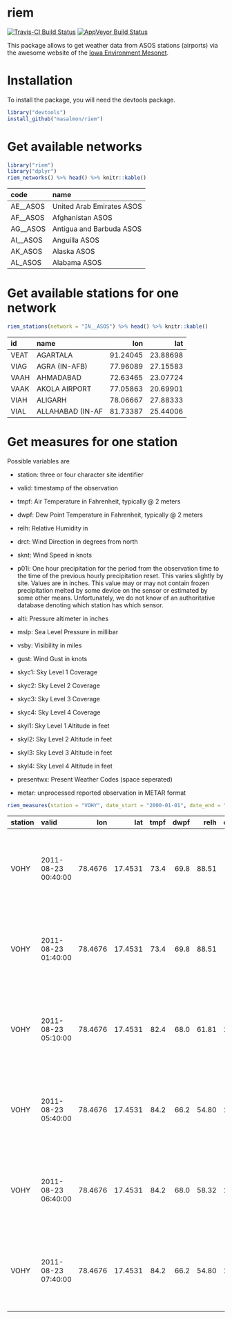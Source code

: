 riem
====

[![Travis-CI Build Status](https://travis-ci.org/masalmon/riem.svg?branch=master)](https://travis-ci.org/masalmon/riem) [![AppVeyor Build Status](https://ci.appveyor.com/api/projects/status/github/masalmon/riem?branch=master&svg=true)](https://ci.appveyor.com/project/masalmon/riem)

This package allows to get weather data from ASOS stations (airports) via the awesome website of the [Iowa Environment Mesonet](https://mesonet.agron.iastate.edu/request/download.phtml?network=IN__ASOS).

Installation
============

To install the package, you will need the devtools package.

``` r
library("devtools")
install_github("masalmon/riem")
```

Get available networks
======================

``` r
library("riem")
library("dplyr")
riem_networks() %>% head() %>% knitr::kable()
```

| code       | name                      |
|:-----------|:--------------------------|
| AE\_\_ASOS | United Arab Emirates ASOS |
| AF\_\_ASOS | Afghanistan ASOS          |
| AG\_\_ASOS | Antigua and Barbuda ASOS  |
| AI\_\_ASOS | Anguilla ASOS             |
| AK\_ASOS   | Alaska ASOS               |
| AL\_ASOS   | Alabama ASOS              |

Get available stations for one network
======================================

``` r
riem_stations(network = "IN__ASOS") %>% head() %>% knitr::kable()
```

| id   | name             |       lon|       lat|
|:-----|:-----------------|---------:|---------:|
| VEAT | AGARTALA         |  91.24045|  23.88698|
| VIAG | AGRA (IN-AFB)    |  77.96089|  27.15583|
| VAAH | AHMADABAD        |  72.63465|  23.07724|
| VAAK | AKOLA AIRPORT    |  77.05863|  20.69901|
| VIAH | ALIGARH          |  78.06667|  27.88333|
| VIAL | ALLAHABAD (IN-AF |  81.73387|  25.44006|

Get measures for one station
============================

Possible variables are

-   station: three or four character site identifier

-   valid: timestamp of the observation

-   tmpf: Air Temperature in Fahrenheit, typically @ 2 meters

-   dwpf: Dew Point Temperature in Fahrenheit, typically @ 2 meters

-   relh: Relative Humidity in

-   drct: Wind Direction in degrees from north

-   sknt: Wind Speed in knots

-   p01i: One hour precipitation for the period from the observation time to the time of the previous hourly precipitation reset. This varies slightly by site. Values are in inches. This value may or may not contain frozen precipitation melted by some device on the sensor or estimated by some other means. Unfortunately, we do not know of an authoritative database denoting which station has which sensor.

-   alti: Pressure altimeter in inches

-   mslp: Sea Level Pressure in millibar

-   vsby: Visibility in miles

-   gust: Wind Gust in knots

-   skyc1: Sky Level 1 Coverage

-   skyc2: Sky Level 2 Coverage

-   skyc3: Sky Level 3 Coverage

-   skyc4: Sky Level 4 Coverage

-   skyl1: Sky Level 1 Altitude in feet

-   skyl2: Sky Level 2 Altitude in feet

-   skyl3: Sky Level 3 Altitude in feet

-   skyl4: Sky Level 4 Altitude in feet

-   presentwx: Present Weather Codes (space seperated)

-   metar: unprocessed reported observation in METAR format

``` r
riem_measures(station = "VOHY", date_start = "2000-01-01", date_end = "2016-04-22") %>% head() %>% knitr::kable()
```

| station | valid               |      lon|      lat|  tmpf|  dwpf|   relh|  drct|  sknt| p01i |   alti| mslp |  vsby| gust | skyc1 | skyc2 | skyc3 | skyc4 |  skyl1|  skyl2|  skyl3|  skyl4| presentwx | metar                                                        |
|:--------|:--------------------|--------:|--------:|-----:|-----:|------:|-----:|-----:|:-----|------:|:-----|-----:|:-----|:------|:------|:------|:------|------:|------:|------:|------:|:----------|:-------------------------------------------------------------|
| VOHY    | 2011-08-23 00:40:00 |  78.4676|  17.4531|  73.4|  69.8|  88.51|     0|     0| NA   |  29.83| NA   |  3.11| NA   | SCT   | BKN   | NA    | NA    |   1000|  20000|     NA|     NA| HZ        | VOHY 230040Z 00000KT 5000 HZ SCT010 BKN200 23/21 Q1010 NOSIG |
| VOHY    | 2011-08-23 01:40:00 |  78.4676|  17.4531|  73.4|  69.8|  88.51|     0|     0| NA   |  29.83| NA   |  3.11| NA   | SCT   | BKN   | NA    | NA    |   2000|  20000|     NA|     NA| HZ        | VOHY 230140Z 00000KT 5000 HZ SCT020 BKN200 23/21 Q1010 NOSIG |
| VOHY    | 2011-08-23 05:10:00 |  78.4676|  17.4531|  82.4|  68.0|  61.81|   270|     7| NA   |  29.85| NA   |  3.73| NA   | SCT   | SCT   | NA    | NA    |   1500|   2500|     NA|     NA| NA        | VOHY 230510Z 27007KT 6000 SCT015 SCT025 28/20 Q1011 NOSIG    |
| VOHY    | 2011-08-23 05:40:00 |  78.4676|  17.4531|  84.2|  66.2|  54.80|   270|     9| NA   |  29.83| NA   |  3.73| NA   | SCT   | SCT   | NA    | NA    |   1500|   2500|     NA|     NA| NA        | VOHY 230540Z 27009KT 6000 SCT015 SCT025 29/19 Q1010 NOSIG    |
| VOHY    | 2011-08-23 06:40:00 |  78.4676|  17.4531|  84.2|  68.0|  58.32|   260|     5| NA   |  29.83| NA   |  3.73| NA   | SCT   | SCT   | NA    | NA    |   1500|   2500|     NA|     NA| NA        | VOHY 230640Z 26005KT 6000 SCT015 SCT025 29/20 Q1010 NOSIG    |
| VOHY    | 2011-08-23 07:40:00 |  78.4676|  17.4531|  84.2|  66.2|  54.80|   250|     7| NA   |  29.77| NA   |  3.73| NA   | SCT   | SCT   | NA    | NA    |   2000|   2500|     NA|     NA| NA        | VOHY 230740Z 25007KT 6000 SCT020 SCT025 29/19 Q1008 NOSIG    |
